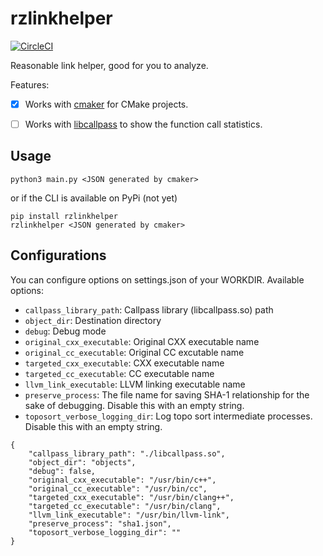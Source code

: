 # rzlinkhelper

[![CircleCI](https://circleci.com/gh/cuhk-lambda/rzlinkhelper/tree/master.svg?style=svg)](https://circleci.com/gh/cuhk-lambda/rzlinkhelper/tree/master)

Reasonable link helper, good for you to analyze.

Features:

- [x] Works with [cmaker](https://github.com/SchrodingerZhu/cmaker) for CMake projects.
- [ ] Works with [libcallpass](https://github.com/cuhk-lambda/callgraph-generator) to show the function call statistics.


## Usage

``` shell
python3 main.py <JSON generated by cmaker>
```

or if the CLI is available on PyPi (not yet)

``` shell
pip install rzlinkhelper
rzlinkhelper <JSON generated by cmaker>
```

## Configurations

You can configure options on settings.json of your WORKDIR. Available options:
* `callpass_library_path`: Callpass library (libcallpass.so) path
* `object_dir`: Destination directory
* `debug`: Debug mode
* `original_cxx_executable`: Original CXX executable name 
* `original_cc_executable`: Original CC excutable name
* `targeted_cxx_executable`: CXX executable name
* `targeted_cc_executable`: CC executable name
* `llvm_link_executable`: LLVM linking executable name
* `preserve_process`: The file name for saving SHA-1 relationship for the sake of debugging. Disable this with an empty string.
* `toposort_verbose_logging_dir`: Log topo sort intermediate processes. Disable this with an empty string.


``` jsonc
{
    "callpass_library_path": "./libcallpass.so",
    "object_dir": "objects",
    "debug": false,
    "original_cxx_executable": "/usr/bin/c++",
    "original_cc_executable": "/usr/bin/cc",
    "targeted_cxx_executable": "/usr/bin/clang++",
    "targeted_cc_executable": "/usr/bin/clang",
    "llvm_link_executable": "/usr/bin/llvm-link",
    "preserve_process": "sha1.json",
    "toposort_verbose_logging_dir": ""
}
```

